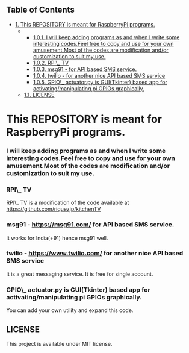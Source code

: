 <div id="table-of-contents">
<h2>Table of Contents</h2>
<div id="text-table-of-contents">
<ul>
<li><a href="#sec-1">1. This REPOSITORY is meant for RaspberryPi programs.</a>
<ul>
<li>
<ul>
<li><a href="#sec-1-0-1">1.0.1. I will keep adding programs as and when I write some interesting codes.Feel free to copy and use for your own amusement.Most of the codes are modification and/or customization to suit my use.</a></li>
<li><a href="#sec-1-0-2">1.0.2. RPI\_ TV</a></li>
<li><a href="#sec-1-0-3">1.0.3. msg91 - for API based SMS service.</a></li>
<li><a href="#sec-1-0-4">1.0.4. twilio - for another nice API based SMS service</a></li>
<li><a href="#sec-1-0-5">1.0.5. GPIO\_ actuator.py is GUI(Tkinter) based app for activating/manipulating pi GPIOs graphically.</a></li>
</ul>
</li>
<li><a href="#sec-1-1">1.1. LICENSE</a></li>
</ul>
</li>
</ul>
</div>
</div>

# This REPOSITORY is meant for RaspberryPi programs.<a id="sec-1" name="sec-1"></a>

### I will keep adding programs as and when I write some interesting codes.Feel free to copy and use for your own amusement.Most of the codes are modification and/or customization to suit my use.<a id="sec-1-0-1" name="sec-1-0-1"></a>

### RPI\\\_ TV<a id="sec-1-0-2" name="sec-1-0-2"></a>

RPI\\\_ TV is a modification of the code available at <https://github.com/riquezjp/kitchenTV>

### msg91 - <https://msg91.com/> for API based SMS service.<a id="sec-1-0-3" name="sec-1-0-3"></a>

It works for India(+91) hence msg91 well.

### twilio - <https://www.twilio.com/> for another nice API based SMS service<a id="sec-1-0-4" name="sec-1-0-4"></a>

It is a great messaging service. It is free for single account.

### GPIO\\\_ actuator.py is GUI(Tkinter) based app for activating/manipulating pi GPIOs graphically.<a id="sec-1-0-5" name="sec-1-0-5"></a>

You can add your own utility and expand this code.

## LICENSE<a id="sec-1-1" name="sec-1-1"></a>

This project is available under MIT license.
